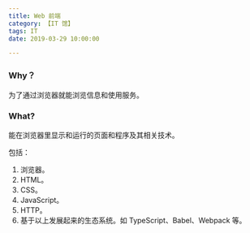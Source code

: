```yaml
---
title: Web 前端
category: 【IT 馆】
tags: IT
date: 2019-03-29 10:00:00

---
```


### Why？

为了通过浏览器就能浏览信息和使用服务。

### What?

能在浏览器里显示和运行的页面和程序及其相关技术。

包括：

1. 浏览器。
2. HTML。
3. CSS。
4. JavaScript。
5. HTTP。
6. 基于以上发展起来的生态系统。如 TypeScript、Babel、Webpack 等。



<!-- more -->
